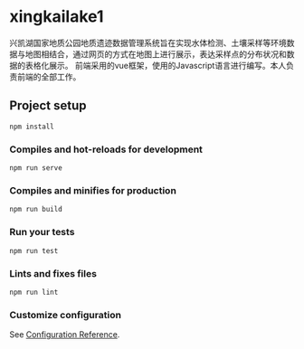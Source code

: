# xingkailake1
兴凯湖国家地质公园地质遗迹数据管理系统旨在实现水体检测、土壤采样等环境数据与地图相结合，通过网页的方式在地图上进行展示，表达采样点的分布状况和数据的表格化展示。
前端采用的vue框架，使用的Javascript语言进行编写。本人负责前端的全部工作。

## Project setup
```
npm install
```

### Compiles and hot-reloads for development
```
npm run serve
```

### Compiles and minifies for production
```
npm run build
```

### Run your tests
```
npm run test
```

### Lints and fixes files
```
npm run lint
```

### Customize configuration
See [Configuration Reference](https://cli.vuejs.org/config/).

